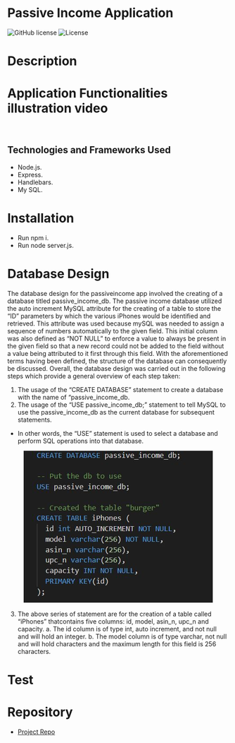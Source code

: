# Passive Income Application
![GitHub license](https://img.shields.io/badge/Made%20by-%40Eng.JordanNaei-orange)
![License](https://img.shields.io/badge/License-ISC-blue.svg "License Badge")

# Description


# Application Functionalities illustration video
![]()

## Technologies and Frameworks Used
- Node.js.
- Express.
- Handlebars.
- My SQL.

# Installation
- Run npm i.
- Run node server.js.

# Database Design
The database design for the passiveincome app involved the creating of a database titled passive_income_db. The passive income database utilized the auto increment MySQL attribute for the creating of a table to store the “ID” parameters by which the various iPhones would be identified and retrieved. This attribute was used because mySQL was needed to assign a sequence of numbers automatically to the given field. This initial column was also defined as “NOT NULL” to enforce a value to always be present in the given field so that a new record could not be added to the field without a value being attributed to it first through this field. 
With the aforementioned terms having been defined, the structure of the database can consequently be discussed. Overall, the database design was carried out in the following steps which provide a general overview of each step taken:
1)	The usage of the “CREATE DATABASE” statement to create a database with the name of “passive_income_db.
2)	The usage of the “USE passive_income_db;” statement to tell MySQL to use the passive_income_db as the current database for subsequent statements. 
-	In other words, the “USE” statement is used to select a database and perform SQL operations into that database. 


<p align="center">
  <img src="https://github.com/razaqabdul8/testdeletelater/blob/main/database%20pic.JPG?raw=true"/>
</p>

3)	The above series of statement are for the creation of a table called “iPhones” thatcontains five columns: id, model, asin_n, upc_n and capacity. 
a.	The id column is of type int, auto increment, and not null and will hold an integer. 
b.	The model column is of type varchar, not null and will hold characters and the maximum length for this field is 256 characters. 

# Test


# Repository

- [Project Repo]()


